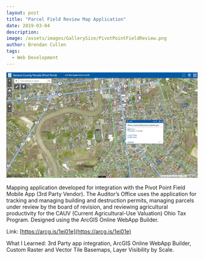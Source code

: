 ```yaml
---
layout: post
title: "Parcel Field Review Map Application"
date: 2019-03-04
description:
image: /assets/images/GallerySize/PivotPointFieldReview.png
author: Brendan Cullen
tags:
  - Web Development
---
```

![](/assets/images/OriginalSize/PivotPointFieldReview.png)

 Mapping application developed for integration with the Pivot Point Field Mobile App (3rd Party Vendor). The Auditor’s Office uses the application for tracking and managing building and destruction permits, managing parcels under review by the board of revision, and reviewing agricultural productivity for the CAUV (Current Agricultural-Use Valuation) Ohio Tax Program. Designed using the ArcGIS Online WebApp Builder.

Link: [https://arcg.is/1ei01e](https://arcg.is/1ei01e)

What I Learned: 3rd Party app integration, ArcGIS Online WebApp Builder, Custom Raster and Vector Tile Basemaps, Layer Visibility by Scale.

